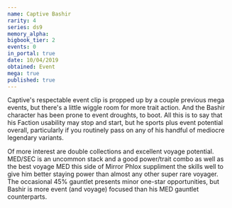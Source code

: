 ```yaml
---
name: Captive Bashir
rarity: 4
series: ds9
memory_alpha:
bigbook_tier: 2
events: 0
in_portal: true
date: 10/04/2019
obtained: Event
mega: true
published: true
---
```


Captive's respectable event clip is propped up by a couple previous mega events, but there's a little wiggle room for more trait action. And the Bashir character has been prone to event droughts, to boot. All this is to say that his Faction usability may stop and start, but he sports plus event potential overall, particularly if you routinely pass on any of his handful of mediocre legendary variants.

Of more interest are double collections and excellent voyage potential. MED/SEC is an uncommon stack and a good power/trait combo as well as the best voyage MED this side of Mirror Phlox suppliment the skills well to give him better staying power than almost any other super rare voyager. The occasional 45% gauntlet presents minor one-star opportunities, but Bashir is more event (and voyage) focused than his MED gauntlet counterparts.
